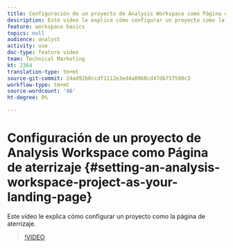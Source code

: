 ```yaml
---
title: Configuración de un proyecto de Analysis Workspace como Página de aterrizaje
description: Este vídeo le explica cómo configurar un proyecto como la página de aterrizaje.
feature: workspace basics
topics: null
audience: analyst
activity: use
doc-type: feature video
team: Technical Marketing
kt: 2364
translation-type: tm+mt
source-git-commit: 24ad92b0ccdf1112e3ed4a0968cd47db757598c3
workflow-type: tm+mt
source-wordcount: '46'
ht-degree: 0%

---
```



# Configuración de un proyecto de Analysis Workspace como Página de aterrizaje {#setting-an-analysis-workspace-project-as-your-landing-page}

Este vídeo le explica cómo configurar un proyecto como la página de aterrizaje.

>[!VIDEO](https://video.tv.adobe.com/v/25460/?quality=12)
